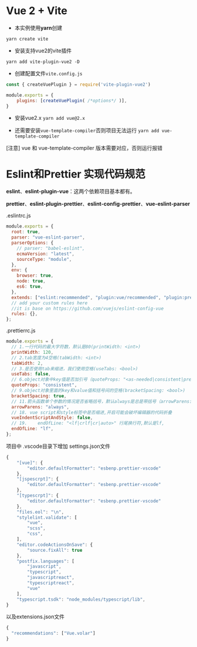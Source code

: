 # Vue 2 + Vite
- 本实例使用**yarn**创建
```shell
yarn create vite
```
- 安装支持vue2的vite插件
```shell
​yarn add vite-plugin-vue2 -D​
```
- 创建配置文件`​​vite.config.js​​`
```js
const { createVuePlugin } = require('vite-plugin-vue2')

module.exports = {
    plugins: [createVuePlugin( /*options*/ )],
}
```
- 安装vue2.x
`yarn add vue@2.x`

- 还需要安装`vue-template-compiler`否则项目无法运行
`yarn add vue-template-compiler`

[注意] vue 和 vue-template-compiler 版本需要对应，否则运行报错

# Eslint和Prettier 实现代码规范

**eslint**、**eslint-plugin-vue**：这两个依赖项目基本都有。

**prettier**、**eslint-plugin-prettier**、**eslint-config-prettier**、**vue-eslint-parser**

.eslintrc.js
```js
module.exports = {
  root: true,
  parser: "vue-eslint-parser",
  parserOptions: {
    // parser: "babel-eslint",
    ecmaVersion: "latest",
    sourceType: "module",
  },
  env: {
    browser: true,
    node: true,
    es6: true,
  },
  extends: ["eslint:recommended", "plugin:vue/recommended", "plugin:prettier/recommended"],
  // add your custom rules here
  //it is base on https://github.com/vuejs/eslint-config-vue
  rules: {},
};
```
.prettierrc.js
```js
module.exports = {
  // 1.一行代码的最大字符数，默认是80(printWidth: <int>)
  printWidth: 120,
  // 2.tab宽度为4空格(tabWidth: <int>)
  tabWidth: 2,
  // 3.是否使用tab来缩进，我们使用空格(useTabs: <bool>)
  useTabs: false,
  // 6.object对象中key值是否加引号（quoteProps: "<as-needed|consistent|preserve>"）as-needed只有在需求要的情况下加引号，consistent是有一个需要引号就统一加，preserve是保留用户输入的引号
  quoteProps: "consistent",
  // 9.object对象里面的key和value值和括号间的空格(bracketSpacing: <bool>)
  bracketSpacing: true,
  // 11.箭头函数单个参数的情况是否省略括号，默认always是总是带括号（arrowParens: "<always|avoid>"）
  arrowParens: "always",
  // 18. vue script和style标签中是否缩进,开启可能会破坏编辑器的代码折叠
  vueIndentScriptAndStyle: false,
  // 19.    endOfLine: "<lf|crlf|cr|auto>" 行尾换行符,默认是lf,
  endOfLine: "lf",
};
```
项目中 .vscode目录下增加 settings.json文件
```js
{
    "[vue]": {
        "editor.defaultFormatter": "esbenp.prettier-vscode"
    },
    "[jspescrpt]": {
        "editor.defaultFormatter": "esbenp.prettier-vscode"
    },
    "[typescrpt]": {
        "editor.defaultFormatter": "esbenp.prettier-vscode"
    },
    "files.eol": "\n",
    "stylelint.validate": [
        "vue",
        "scss",
        "css",
    ],
    "editor.codeActionsOnSave": {
        "source.fixAll": true
    },
    "postfix.languages": [
        "javascript",
        "typescript",
        "javascriptreact",
        "typescriptreact",
        "vue"
    ],
    "typescript.tsdk": "node_modules/typescript/lib",
}
```
以及extensions.json文件
```js
{
  "recommendations": ["Vue.volar"]
}
```